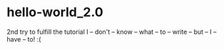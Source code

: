 # hello-world_2.0
2nd try to fulfill the tutorial
I – don't – know – what – to – write – but – I – have – to! :(
